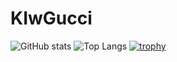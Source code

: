 # KIwGucci

![GitHub stats](https://github-readme-stats.vercel.app/api?username=KIwGucci&show_icons=true&theme=radical)
![Top Langs](https://github-readme-stats.vercel.app/api/top-langs/?username=KIwGucci&layout=compact&theme=radical)
[![trophy](https://github-profile-trophy.vercel.app/?username=KIwGucci)](https://github.com/ryo-ma/github-profile-trophy)
